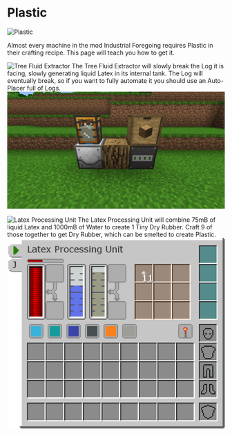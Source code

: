 # Plastic

![Plastic](item:industrialforegoing:plastic)

Almost every machine in the mod Industrial Foregoing requires Plastic in their crafting recipe. This page will teach you how to get it.

![Tree Fluid Extractor](item:industrialforegoing:tree\_fluid\_extractor)
The Tree Fluid Extractor will slowly break the Log it is facing, slowly generating liquid Latex in its internal tank.
The Log will eventually break, so if you want to fully automate it you should use an Auto-Placer full of Logs.
![](fluid_extractor.png)

![Latex Processing Unit](item:industrialforegoing:latex\_processing\_unit)
The Latex Processing Unit will combine 75mB of liquid Latex and 1000mB of Water to create 1 Tiny Dry Rubber. Craft 9 of those together to get Dry Rubber, which can be smelted to create Plastic.
![](latex_processing.png)